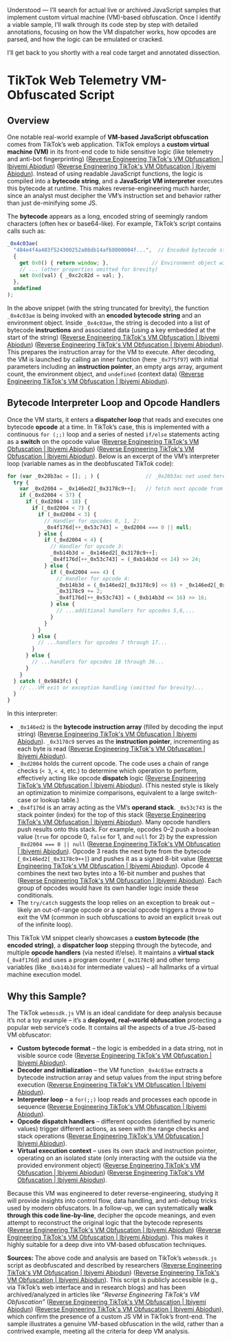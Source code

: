 Understood — I’ll search for actual live or archived JavaScript samples that implement custom virtual machine (VM)-based obfuscation. Once I identify a viable sample, I’ll walk through its code step by step with detailed annotations, focusing on how the VM dispatcher works, how opcodes are parsed, and how the logic can be emulated or cracked.

I’ll get back to you shortly with a real code target and annotated dissection.

# TikTok Web Telemetry VM-Obfuscated Script

## Overview 
One notable real-world example of **VM-based JavaScript obfuscation** comes from TikTok’s web application. TikTok employs a **custom virtual machine (VM)** in its front-end code to hide sensitive logic (like telemetry and anti-bot fingerprinting) ([Reverse Engineering TikTok's VM Obfuscation | Ibiyemi Abiodun](https://ibiyemiabiodun.com/projects/reversing-tiktok-pt2/#:~:text=)) ([Reverse Engineering TikTok's VM Obfuscation | Ibiyemi Abiodun](https://ibiyemiabiodun.com/projects/reversing-tiktok-pt2/#:~:text=_0x4c03ae,0x487dd5%29)). Instead of using readable JavaScript functions, the logic is compiled into a **bytecode string**, and a **JavaScript VM interpreter** executes this bytecode at runtime. This makes reverse-engineering much harder, since an analyst must decipher the VM’s instruction set and behavior rather than just de-minifying some JS.

The **bytecode** appears as a long, encoded string of seemingly random characters (often hex or base64-like). For example, TikTok’s script contains calls such as: 

```js
_0x4c03ae(
  "484e4f4a403f524300252a08db14af68000004f...",  // Encoded bytecode string (abridged)
  {
    get 0x0() { return window; },              // Environment object with getters/setters
    // ... (other properties omitted for brevity)
    set 0xd(val) { _0xc2c82d = val; },
  },
  undefined
);
``` 

In the above snippet (with the string truncated for brevity), the function `_0x4c03ae` is being invoked with an **encoded bytecode string** and an environment object. Inside `_0x4c03ae`, the string is decoded into a list of bytecode **instructions** and associated data (using a key embedded at the start of the string) ([Reverse Engineering TikTok's VM Obfuscation | Ibiyemi Abiodun](https://ibiyemiabiodun.com/projects/reversing-tiktok-pt2/#:~:text=)) ([Reverse Engineering TikTok's VM Obfuscation | Ibiyemi Abiodun](https://ibiyemiabiodun.com/projects/reversing-tiktok-pt2/#:~:text=order,and%20a%20list%20of%20instructions)). This prepares the instruction array for the VM to execute. After decoding, the VM is launched by calling an inner function (here `_0x7f5f97`) with initial parameters including an **instruction pointer**, an empty args array, argument count, the environment object, and `undefined` (context data) ([Reverse Engineering TikTok's VM Obfuscation | Ibiyemi Abiodun](https://ibiyemiabiodun.com/projects/reversing-tiktok-pt2/#:~:text=Once%20this%20is%20done%2C%20the,launched%20with%20a%20few%20parameters)). 

## Bytecode Interpreter Loop and Opcode Handlers 
Once the VM starts, it enters a **dispatcher loop** that reads and executes one bytecode **opcode** at a time. In TikTok’s case, this is implemented with a continuous `for (;;)` loop and a series of nested `if/else` statements acting as a **switch** on the opcode value ([Reverse Engineering TikTok's VM Obfuscation | Ibiyemi Abiodun](https://ibiyemiabiodun.com/projects/reversing-tiktok-pt2/#:~:text=for%20%28var%20_0x28b3ac%20%3D%20,else)) ([Reverse Engineering TikTok's VM Obfuscation | Ibiyemi Abiodun](https://ibiyemiabiodun.com/projects/reversing-tiktok-pt2/#:~:text=%2F%2F%20you%20get%20the%20idea,else%20statements%20%7D)). Below is an excerpt of the VM’s interpreter loop (variable names as in the deobfuscated TikTok code):

```js
for (var _0x28b3ac = []; ; ) {               // _0x28b3ac not used here (could be for try/catch)
  try {
    var _0xd2004 = _0x146ed2[_0x3178c9++];   // fetch next opcode from bytecode array
    if (_0xd2004 < 37) {
      if (_0xd2004 < 18) {
        if (_0xd2004 < 7) {
          if (_0xd2004 < 3) {
            // Handler for opcodes 0, 1, 2:
            _0x4f176d[++_0x53c743] = _0xd2004 === 0 || null;
          } else {
            if (_0xd2004 < 4) {
              // Handler for opcode 3:
              _0xb14b3d = _0x146ed2[_0x3178c9++];
              _0x4f176d[++_0x53c743] = (_0xb14b3d << 24) >> 24;
            } else {
              if (_0xd2004 === 4) {
                // Handler for opcode 4:
                _0xb14b3d = (_0x146ed2[_0x3178c9] << 8) + _0x146ed2[_0x3178c9 + 1];
                _0x3178c9 += 2;
                _0x4f176d[++_0x53c743] = (_0xb14b3d << 16) >> 16;
              } else {
                // ...additional handlers for opcodes 5,6,...
              }
            }
          }
        } else {
          // ...handlers for opcodes 7 through 17...
        }
      } else {
        // ...handlers for opcodes 18 through 36...
      }
    }
  } catch (_0x9843fc) {
    // ...VM exit or exception handling (omitted for brevity)...
  }
}
``` 

In this interpreter:

- `_0x146ed2` is the **bytecode instruction array** (filled by decoding the input string) ([Reverse Engineering TikTok's VM Obfuscation | Ibiyemi Abiodun](https://ibiyemiabiodun.com/projects/reversing-tiktok-pt2/#:~:text=We%20can%20see%20that%20this,is)). `_0x3178c9` serves as the **instruction pointer**, incrementing as each byte is read ([Reverse Engineering TikTok's VM Obfuscation | Ibiyemi Abiodun](https://ibiyemiabiodun.com/projects/reversing-tiktok-pt2/#:~:text=suggests%20that%20,is)).  
- `_0xd2004` holds the current opcode. The code uses a chain of range checks (`< 3`, `< 4`, etc.) to determine which operation to perform, effectively acting like opcode **dispatch** logic ([Reverse Engineering TikTok's VM Obfuscation | Ibiyemi Abiodun](https://ibiyemiabiodun.com/projects/reversing-tiktok-pt2/#:~:text=if%20%28_0xd2004%20,0xd2004%20%3D%3D%3D%204%29)). (This nested style is likely an optimization to minimize comparisons, equivalent to a large switch-case or lookup table.)
- `_0x4f176d` is an array acting as the VM’s **operand stack**. `_0x53c743` is the stack pointer (index) for the top of this stack ([Reverse Engineering TikTok's VM Obfuscation | Ibiyemi Abiodun](https://ibiyemiabiodun.com/projects/reversing-tiktok-pt2/#:~:text=if%20%28_0xd2004%20,else)). Many opcode handlers push results onto this stack. For example, opcodes 0–2 push a boolean value (`true` for opcode 0, `false` for 1, and `null` for 2) by the expression `_0xd2004 === 0 || null` ([Reverse Engineering TikTok's VM Obfuscation | Ibiyemi Abiodun](https://ibiyemiabiodun.com/projects/reversing-tiktok-pt2/#:~:text=if%20%28_0xd2004%20,else)). Opcode 3 reads the next byte from the bytecode (`_0x146ed2[_0x3178c9++]`) and pushes it as a signed 8-bit value ([Reverse Engineering TikTok's VM Obfuscation | Ibiyemi Abiodun](https://ibiyemiabiodun.com/projects/reversing-tiktok-pt2/#:~:text=%7D%20else%20,0xd2004%20%3D%3D%3D%204%29)). Opcode 4 combines the next two bytes into a 16-bit number and pushes that ([Reverse Engineering TikTok's VM Obfuscation | Ibiyemi Abiodun](https://ibiyemiabiodun.com/projects/reversing-tiktok-pt2/#:~:text=_0xb14b3d%20%3D%20_0x146ed2,else)). Each group of opcodes would have its own handler logic inside these conditionals.
- The `try/catch` suggests the loop relies on an exception to break out – likely an out-of-range opcode or a special opcode triggers a throw to exit the VM (common in such obfuscations to avoid an explicit `break` out of the infinite loop).

This TikTok VM snippet clearly showcases a **custom bytecode (the encoded string)**, a **dispatcher loop** stepping through the bytecode, and multiple **opcode handlers** (via nested if/else). It maintains a **virtual stack** (`_0x4f176d`) and uses a program counter (`_0x3178c9`) and other temp variables (like `_0xb14b3d` for intermediate values) – all hallmarks of a virtual machine execution model.

## Why this Sample? 
The TikTok `webmssdk.js` VM is an ideal candidate for deep analysis because it’s not a toy example – it’s a **deployed, real-world obfuscation** protecting a popular web service’s code. It contains all the aspects of a true JS-based VM obfuscator:

- **Custom bytecode format** – the logic is embedded in a data string, not in visible source code ([Reverse Engineering TikTok's VM Obfuscation | Ibiyemi Abiodun](https://ibiyemiabiodun.com/projects/reversing-tiktok-pt2/#:~:text=)).
- **Decoder and initialization** – the VM function `_0x4c03ae` extracts a bytecode instruction array and setup values from the input string before execution ([Reverse Engineering TikTok's VM Obfuscation | Ibiyemi Abiodun](https://ibiyemiabiodun.com/projects/reversing-tiktok-pt2/#:~:text=order,and%20a%20list%20of%20instructions)).
- **Interpreter loop** – a `for(;;)` loop reads and processes each opcode in sequence ([Reverse Engineering TikTok's VM Obfuscation | Ibiyemi Abiodun](https://ibiyemiabiodun.com/projects/reversing-tiktok-pt2/#:~:text=for%20%28var%20_0x28b3ac%20%3D%20,else)).
- **Opcode dispatch handlers** – different opcodes (identified by numeric values) trigger different actions, as seen with the range checks and stack operations ([Reverse Engineering TikTok's VM Obfuscation | Ibiyemi Abiodun](https://ibiyemiabiodun.com/projects/reversing-tiktok-pt2/#:~:text=if%20%28_0xd2004%20,0xd2004%20%3D%3D%3D%204%29)).
- **Virtual execution context** – uses its own stack and instruction pointer, operating on an isolated state (only interacting with the outside via the provided environment object) ([Reverse Engineering TikTok's VM Obfuscation | Ibiyemi Abiodun](https://ibiyemiabiodun.com/projects/reversing-tiktok-pt2/#:~:text=Once%20this%20is%20done%2C%20the,launched%20with%20a%20few%20parameters)) ([Reverse Engineering TikTok's VM Obfuscation | Ibiyemi Abiodun](https://ibiyemiabiodun.com/projects/reversing-tiktok-pt2/#:~:text=if%20%28_0xd2004%20,else)).

Because this VM was engineered to deter reverse-engineering, studying it will provide insights into control flow, data handling, and anti-debug tricks used by modern obfuscators. In a follow-up, we can systematically **walk through this code line-by-line**, decipher the opcode meanings, and even attempt to reconstruct the original logic that the bytecode represents ([Reverse Engineering TikTok's VM Obfuscation | Ibiyemi Abiodun](https://ibiyemiabiodun.com/projects/reversing-tiktok-pt2/#:~:text=We%20can%20see%20that%20this,is)) ([Reverse Engineering TikTok's VM Obfuscation | Ibiyemi Abiodun](https://ibiyemiabiodun.com/projects/reversing-tiktok-pt2/#:~:text=We%20can%20see%20that%20this,is%20our%20instruction%20pointer)). This makes it highly suitable for a deep dive into VM-based obfuscation techniques. 

**Sources:** The above code and analysis are based on TikTok’s `webmssdk.js` script as deobfuscated and described by researchers ([Reverse Engineering TikTok's VM Obfuscation | Ibiyemi Abiodun](https://ibiyemiabiodun.com/projects/reversing-tiktok-pt2/#:~:text=)) ([Reverse Engineering TikTok's VM Obfuscation | Ibiyemi Abiodun](https://ibiyemiabiodun.com/projects/reversing-tiktok-pt2/#:~:text=for%20%28var%20_0x28b3ac%20%3D%20,else)). This script is publicly accessible (e.g., via TikTok’s web interface and in research blogs) and has been archived/analyzed in articles like *“Reverse Engineering TikTok's VM Obfuscation”* ([Reverse Engineering TikTok's VM Obfuscation | Ibiyemi Abiodun](https://ibiyemiabiodun.com/projects/reversing-tiktok-pt2/#:~:text=One%20day%2C%20I%20stumbled%20across,up%20where%20they%20left%20off)) ([Reverse Engineering TikTok's VM Obfuscation | Ibiyemi Abiodun](https://ibiyemiabiodun.com/projects/reversing-tiktok-pt2/#:~:text=Once%20this%20is%20done%2C%20the,launched%20with%20a%20few%20parameters)), which confirm the presence of a custom JS VM in TikTok’s front-end. The sample illustrates a genuine VM-based obfuscation in the wild, rather than a contrived example, meeting all the criteria for deep VM analysis. 

